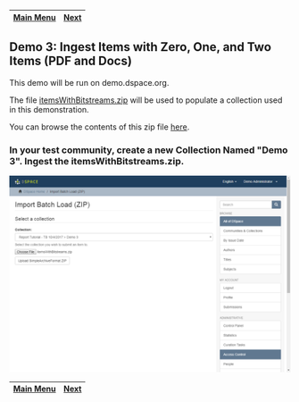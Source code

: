 [Main Menu](../README.md)    | [Next](../demo4/README.md)
------------------ | -----------------

## Demo 3: Ingest Items with Zero, One, and Two Items (PDF and Docs)

This demo will be run on demo.dspace.org.

The file [itemsWithBitstreams.zip](data/itemsWithBitstreams.zip) will be used to populate a collection used in this demonstration.

You can browse the contents of this zip file [here](data/itemsWithBitstreams).

### In your test community, create a new Collection Named "Demo 3".  Ingest the __itemsWithBitstreams.zip__.

![Screenshot: Create a Collection from an Ingest Zip](batchLoadDemo3.png)


[Main Menu](../README.md)    | [Next](../demo4/README.md)
------------------ | -----------------
